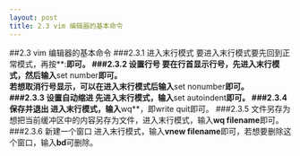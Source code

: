 ```yaml
---
layout: post
title: 2.3 vim 编辑器的基本命令
---
```

##2.3 vim 编辑器的基本命令
###2.3.1 进入末行模式
要进入末行模式要先回到正常模式，再按**:**即可。
###2.3.2 设置行号
要在行首显示行号，先进入末行模式，然后输入**set number**即可。<br>
若想取消行号显示，可以在进入末行模式后输入**set nonumber**即可。<br>
###2.3.3 设置自动缩进
先进入末行模式，输入**set autoindent**即可。
###2.3.4 保存并退出
进入末行模式，输入**wq**，即write quit即可。
###2.3.5 文件另存为
想把当前缓冲区中的内容另存为文件，进入末行模式，输入**wq filename**即可。
###2.3.6 新建一个窗口
进入末行模式，输入**vnew
filename**即可，若想要删除这个窗口，输入**bd**可删除。
